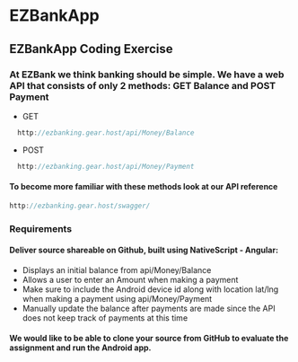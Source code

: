 # EZBankApp

## EZBankApp Coding Exercise

### At EZBank we think banking should be simple. We have a web API that consists of only 2 methods: GET Balance and POST Payment

- GET

```js
  http://ezbanking.gear.host/api/Money/Balance
```

- POST

```js
  http://ezbanking.gear.host/api/Money/Payment
```

#### To become more familiar with these methods look at our API reference

```js
http://ezbanking.gear.host/swagger/
```

### Requirements

#### Deliver source shareable on Github, built using NativeScript - Angular:

- Displays an initial balance from api/Money/Balance
- Allows a user to enter an Amount when making a payment
- Make sure to include the Android device id along with location lat/lng when making a payment using api/Money/Payment
- Manually update the balance after payments are made since the API does not keep track of payments at this time

#### We would like to be able to clone your source from GitHub to evaluate the assignment and run the Android app.
